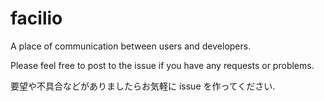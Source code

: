 # facilio

A place of communication between users and developers.

Please feel free to post to the issue if you have any requests or problems.

要望や不具合などがありましたらお気軽に issue を作ってください.
